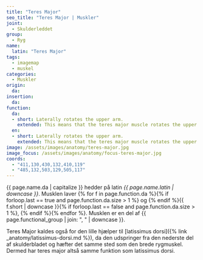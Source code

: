 ```yaml
---
title: "Teres Major"
seo_title: "Teres Major | Muskler"
joint:
  - Skulderleddet
group:
  - Ryg
name:
  latin: "Teres Major"
tags:
  - imagemap
  - muskel
categories:
  - Muskler
origin:
  da:
insertion:
  da:
function:
  da:
  - short: Laterally rotates the upper arm.
    extended: This means that the teres major muscle rotates the upper arm outward around the axis of the bone (i.e. it rotates the upper arm away from the vertical midline of the body).
  en:
  - short: Laterally rotates the upper arm.
    extended: This means that the teres major muscle rotates the upper arm outward around the axis of the bone (i.e. it rotates the upper arm away from the vertical midline of the body).
image: /assets/images/anatomy/teres-major.jpg
image_focus: /assets/images/anatomy/focus-teres-major.jpg
coords:
  - "411,130,430,132,410,119"
  - "485,132,503,129,505,117"
---
```


{{ page.name.da | capitalize }} hedder på latin *{{ page.name.latin | downcase }}*. Musklen laver {% for f in page.function.da %}{% if forloop.last == true and page.function.da.size > 1 %} og {% endif %}{{ f.short | downcase  }}{% if forloop.last == false and page.function.da.size > 1 %}, {% endif %}{% endfor %}. Musklen er en del af {{ page.functional_group | join: ", " | downcase }}.

Teres Major kaldes også for den lille hjælper til [latissimus dorsi]({% link _anatomy/latissimus-dorsi.md %}), da den udspringer fra den nederste del af skulderbladet og hæfter det samme sted som den brede rygmuskel. Dermed har teres major altså samme funktion som latissimus dorsi.
